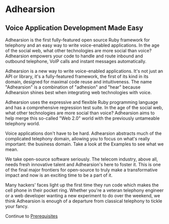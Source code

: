 # Adhearsion

## Voice Application Development Made Easy

Adhearsion is the first fully-featured open source Ruby framework for telephony and an easy way to write voice-enabled applications. In the age of the social web, what other technologies are more social than voice? Adhearsion empowers your code to handle and route inbound and outbound telephone, VoIP calls and instant messages automatically.

Adhearsion is a new way to write voice-enabled applications. It's not just an API or library, it's a fully-featured framework, the first of its kind in its domain, designed for maximal code reuse and intuitiveness. The name "Adhearsion" is a combination of "adhesion" and "hear" because Adhearsion shines best when integrating web technologies with voice.

Adhearsion uses the expressive and flexible Ruby programming language and has a comprehensive regression test suite. In the age of the social web, what other technologies are more social than voice? Adhearsion aims to help merge this so-called "Web 2.0" world with the previously untameable telephony world.

Voice applications don't have to be hard. Adhearsion abstracts much of the complicated telephony domain, allowing you to focus on what's really important: the business domain. Take a look at the Examples to see what we mean.

We take open-source software seriously. The telecom industry, above all, needs fresh innovative talent and Adhearsion's here to foster it. This is one of the final major frontiers for open-source to truly make a transformative impact and now is an exciting time to be a part of it.

Many hackers' faces light up the first time they run code which makes the cell phone in their pocket ring. Whether you're a veteran telephony engineer or a web developer wanting a new experiment to do over the weekend, we think Adhearsion is enough of a departure from classical telephony to tickle your fancy.

<a href="#" rel="docs-nav-active" style="display:none;">docs-nav-getting-started</a>

<div class='docs-progress-nav'>
  <span class="forward">
    Continue to <a href="/docs/getting-started/prerequisites">Prerequisites</a>
  </span>
</div>
